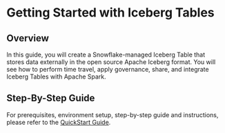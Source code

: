 # Getting Started with Iceberg Tables

## Overview

In this guide, you will create a Snowflake-managed Iceberg Table that stores data externally in the open source Apache Iceberg format. You will see how to perform time travel, apply governance, share, and integrate Iceberg Tables with Apache Spark.

## Step-By-Step Guide

For prerequisites, environment setup, step-by-step guide and instructions, please refer to the [QuickStart Guide](https://quickstarts.snowflake.com/guide/getting_started_iceberg_tables/index.html).
